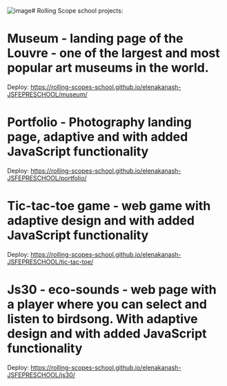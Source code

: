 ![image](https://github.com/ElenaKanash/Rolling-Scope-School-Projects/assets/78100493/e04b7afb-f3bb-4d0d-a968-8aa20b785f24)# Rolling Scope school projects:


# Museum - landing page of the Louvre - one of the largest and most popular art museums in the world.

Deploy: https://rolling-scopes-school.github.io/elenakanash-JSFEPRESCHOOL/museum/

# Portfolio - Photography landing page, adaptive and with added JavaScript functionality

Deploy: https://rolling-scopes-school.github.io/elenakanash-JSFEPRESCHOOL/portfolio/

# Tic-tac-toe game - web game with adaptive design and with added JavaScript functionality

Deploy: https://rolling-scopes-school.github.io/elenakanash-JSFEPRESCHOOL/tic-tac-toe/

# Js30 - eco-sounds - web page  with a player where you can select and listen to birdsong. With adaptive design and with added JavaScript functionality

Deploy: https://rolling-scopes-school.github.io/elenakanash-JSFEPRESCHOOL/js30/


